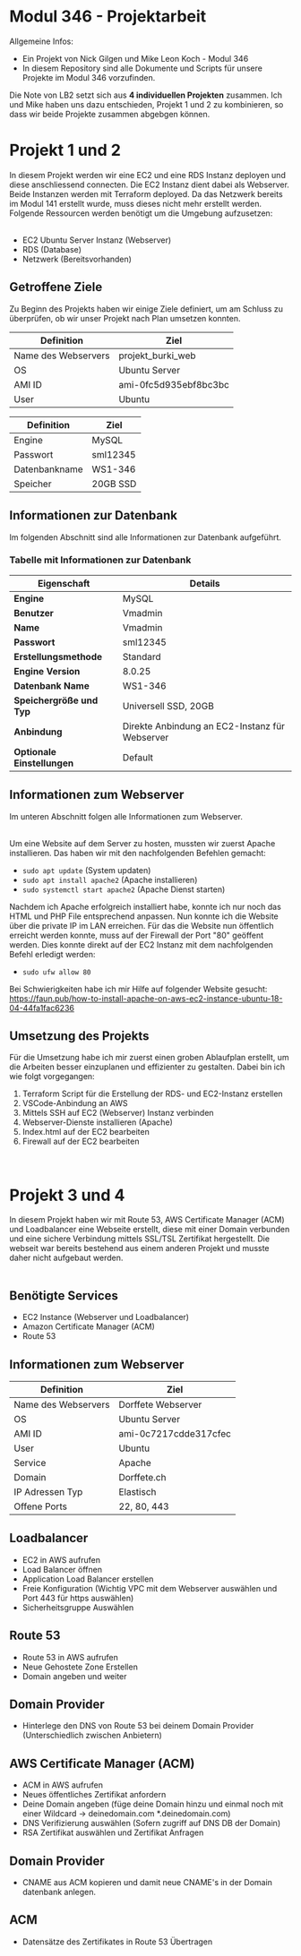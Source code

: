 # Modul 346 - Projektarbeit

Allgemeine Infos: <br>
- Ein Projekt von Nick Gilgen und Mike Leon Koch - Modul 346 <br>
- In diesem Repository sind alle Dokumente und Scripts für unsere Projekte im Modul 346 vorzufinden. <br>

Die Note von LB2 setzt sich aus **4 individuellen Projekten** zusammen. Ich und Mike haben uns dazu entschieden, Projekt 1 und 2 zu kombinieren, so dass wir beide Projekte zusammen abgebgen können.


<h1>Projekt 1 und 2</h1>
In diesem Projekt werden wir eine EC2 und eine RDS Instanz deployen und diese anschliessend connecten. Die EC2 Instanz dient dabei als Webserver. Beide Instanzen werden mit Terraform deployed. Da das Netzwerk bereits im
Modul 141 erstellt wurde, muss dieses nicht mehr erstellt werden. Folgende Ressourcen werden benötigt um die Umgebung aufzusetzen: <br> <br>

<!-- Folgende Instanzen werden benötigt -->
- EC2 Ubuntu Server Instanz (Webserver) <br>
- RDS (Database) <br>
- Netzwerk (Bereitsvorhanden) <br>
## Getroffene Ziele

Zu Beginn des Projekts haben wir einige Ziele definiert, um am Schluss zu überprüfen, ob wir unser Projekt nach Plan umsetzen konnten.

| **Definition**         |    Ziel               |
|------------------------|----------------------|
| Name des Webservers     | projekt_burki_web    |
| OS                     | Ubuntu Server        |
| AMI ID                | ami-0fc5d935ebf8bc3bc|
| User                   | Ubuntu               |

| **Definition**           |           Ziel      |
|-------------------------|----------------------|
| Engine                  | MySQL                |
| Passwort                | sml12345             |
| Datenbankname           | WS1-346              |
| Speicher                | 20GB SSD             |


## Informationen zur Datenbank

Im folgenden Abschnitt sind alle Informationen zur Datenbank aufgeführt.

<h3>Tabelle mit Informationen zur Datenbank</h3>

| Eigenschaft                    | Details                                     |
|-------------------------------|---------------------------------------------|
| **Engine**                    | MySQL                                       |
| **Benutzer**                  | Vmadmin                                     |
|             **Name**             |  Vmadmin                             |
|   **Passwort**                  |  sml12345                        |
| **Erstellungsmethode**         | Standard                                    |
| **Engine Version**             | 8.0.25                                      |
| **Datenbank Name**             | WS1-346                                     |
| **Speichergröße und Typ**      | Universell SSD, 20GB                         |
| **Anbindung**                  | Direkte Anbindung an EC2-Instanz für Webserver|
| **Optionale Einstellungen**    | Default                                     |

  
<!-- Infortmationen und Beschreibung zum Webserver -->
<h2>Informationen zum Webserver</h2>
Im unteren Abschnitt folgen alle Informationen zum Webserver.<br><br>

Um eine Website auf dem Server zu hosten, mussten wir zuerst Apache installieren. Das haben wir mit den nachfolgenden Befehlen gemacht: <br>
- `sudo apt update` (System updaten)
- `sudo apt install apache2` (Apache installieren)
- `sudo systemctl start apache2` (Apache Dienst starten)

Nachdem ich Apache erfolgreich installiert habe, konnte ich nur noch das HTML und PHP File entsprechend anpassen. Nun konnte ich die Website über die private IP im LAN erreichen. Für das die Website nun öffentlich erreicht werden konnte, muss auf der Firewall der Port "80" geöffent werden. Dies konnte direkt auf der EC2 Instanz mit dem nachfolgenden Befehl erledigt werden: <br>
- `sudo ufw allow 80`

Bei Schwierigkeiten habe ich mir Hilfe auf folgender Website gesucht: <br>
https://faun.pub/how-to-install-apache-on-aws-ec2-instance-ubuntu-18-04-44fa1fac6236

## Umsetzung des Projekts

Für die Umsetzung habe ich mir zuerst einen groben Ablaufplan erstellt, um die Arbeiten besser einzuplanen und effizienter zu gestalten. Dabei bin ich wie folgt vorgegangen:

1. Terraform Script für die Erstellung der RDS- und EC2-Instanz erstellen
2. VSCode-Anbindung an AWS
3. Mittels SSH auf EC2 (Webserver) Instanz verbinden
4. Webserver-Dienste installieren (Apache)
5. Index.html auf der EC2 bearbeiten
6. Firewall auf der EC2 bearbeiten
<br>

<h1>Projekt 3 und 4</h1>

In diesem Projekt haben wir mit Route 53, AWS Certificate Manager (ACM) und Loadbalancer eine Webseite erstellt, diese mit einer Domain verbunden und eine sichere Verbindung mittels SSL/TSL Zertifikat hergestellt.
Die webseit war bereits bestehend aus einem anderen Projekt und musste daher nicht aufgebaut werden. <br> <br>

## Benötigte Services <br>
- EC2 Instance (Webserver und Loadbalancer)
- Amazon Certificate Manager (ACM)
- Route 53
  
<h2> Informationen zum Webserver </h2>

| **Definition**         |    Ziel              |
|------------------------|----------------------|
| Name des Webservers    |  Dorffete Webserver  |
| OS                     | Ubuntu Server        |
| AMI ID                 |ami-0c7217cdde317cfec |
| User                   | Ubuntu               |
| Service                | Apache               |
| Domain                 | Dorffete.ch          |
| IP Adressen Typ        | Elastisch            |
| Offene Ports           | 22, 80, 443          |

## Loadbalancer
- EC2 in AWS aufrufen
- Load Balancer öffnen
- Application Load Balancer erstellen
- Freie Konfiguration (Wichtig VPC mit dem Webserver auswählen und Port 443 für https auswählen)
- Sicherheitsgruppe Auswählen
  
## Route 53
- Route 53 in AWS aufrufen
- Neue Gehostete Zone Erstellen
- Domain angeben und weiter

## Domain Provider
- Hinterlege den DNS von Route 53 bei deinem Domain Provider (Unterschiedlich zwischen Anbietern)
  
## AWS Certificate Manager (ACM)
- ACM in AWS aufrufen
- Neues öffentliches Zertifikat anfordern
- Deine Domain angeben (füge deine Domain hinzu und einmal noch mit einer Wildcard -> deinedomain.com *.deinedomain.com)
- DNS Verifizierung auswählen (Sofern zugriff auf DNS DB der Domain)
- RSA Zertifikat auswählen und Zertifikat Anfragen

## Domain Provider
- CNAME aus ACM kopieren und damit neue CNAME's in der Domain datenbank anlegen.

## ACM
- Datensätze des Zertifikates in Route 53 Übertragen





